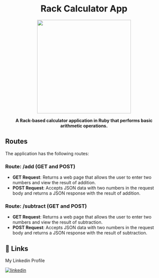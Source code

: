 <h1 align="center">Rack Calculator App</h1>
<p align="center">
  <img src="https://ibb.co/HFtMpJq" width=300 height=300>
</p>
<p align="center">
  <strong>A Rack-based calculator application in Ruby that performs basic arithmetic operations.</strong>
</p>

## Routes

The application has the following routes:

### Route: /add (GET and POST)

- **GET Request**: Returns a web page that allows the user to enter two numbers and view the result of addition.
- **POST Request**: Accepts JSON data with two numbers in the request body and returns a JSON response with the result of addition.

### Route: /subtract (GET and POST)

- **GET Request**: Returns a web page that allows the user to enter two numbers and view the result of subtraction.
- **POST Request**: Accepts JSON data with two numbers in the request body and returns a JSON response with the result of subtraction.

## 🔗 Links

My Linkedin Profile 

[![linkedin](https://img.shields.io/badge/linkedin-8f00ff?style=for-the-badge&logo=linkedin&logoColor=white)](https://www.linkedin.com/in/advaitkiyer/)
